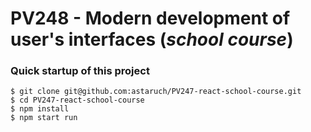 # PV248 - Modern development of user's interfaces (_school course_)


### Quick startup of this project
```
$ git clone git@github.com:astaruch/PV247-react-school-course.git
$ cd PV247-react-school-course
$ npm install
$ npm start run
```

